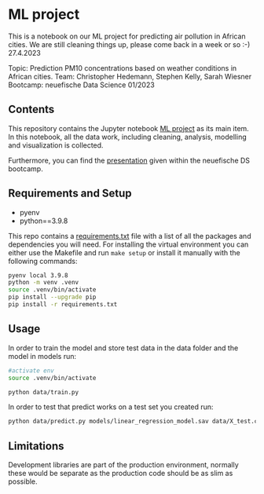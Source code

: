# ML project
This is a notebook on our ML project for predicting air pollution in African cities. We are still cleaning things up, please come back in a week or so :-)
27.4.2023

Topic: Prediction PM10 concentrations based on weather conditions in African cities.
Team: Christopher Hedemann, Stephen Kelly, Sarah Wiesner
Bootcamp: neuefische Data Science 01/2023

## Contents

This repository contains the Jupyter notebook [ML project](./ml_project_notebook.ipynb) as its main item. In this notebook, all the data work, including cleaning, analysis, modelling and visualization is collected. 

Furthermore, you can find the [presentation](./tbd.pdf) given within the neuefische DS bootcamp.


## Requirements and Setup

- pyenv
- python==3.9.8


This repo contains a [requirements.txt](./requirements.txt) file with a list of all the packages and dependencies you will need.
For installing the virtual environment you can either use the Makefile and run `make setup` or install it manually with the following commands: 

```Bash
pyenv local 3.9.8
python -m venv .venv
source .venv/bin/activate
pip install --upgrade pip
pip install -r requirements.txt
```

## Usage

In order to train the model and store test data in the data folder and the model in models run:

```bash
#activate env
source .venv/bin/activate

python data/train.py  
```

In order to test that predict works on a test set you created run:

```bash
python data/predict.py models/linear_regression_model.sav data/X_test.csv data/y_test.csv
```

## Limitations

Development libraries are part of the production environment, normally these would be separate as the production code should be as slim as possible.
